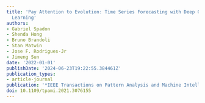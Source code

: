 ```yaml
---
title: 'Pay Attention to Evolution: Time Series Forecasting with Deep Graph-Evolution
  Learning'
authors:
- Gabriel Spadon
- Shenda Hong
- Bruno Brandoli
- Stan Matwin
- Jose F. Rodrigues-Jr
- Jimeng Sun
date: '2022-01-01'
publishDate: '2024-06-23T19:22:55.384461Z'
publication_types:
- article-journal
publication: '*IEEE Transactions on Pattern Analysis and Machine Intelligence*'
doi: 10.1109/tpami.2021.3076155
---
```

